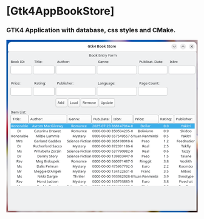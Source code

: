 # [Gtk4AppBookStore]

### GTK4 Application with database, css styles and CMake.

![bookstore-image](gui/bookstore-img.png)
